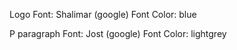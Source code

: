 Logo
Font: Shalimar (google)
Font Color: blue

P paragraph
Font: Jost (google)
Font Color: lightgrey

